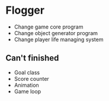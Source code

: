 # Flogger
- Change game core program
- Change object generator program
- Change player life managing system

## Can't finished
- Goal class
- Score counter
- Animation
- Game loop